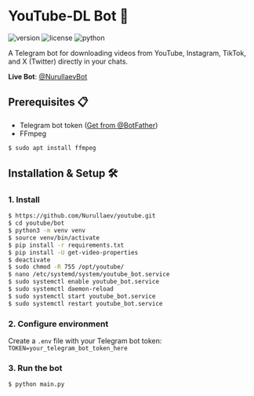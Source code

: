 # YouTube-DL Bot 🚀

![version](https://img.shields.io/badge/Version-3.1.3-blue)
![license](https://img.shields.io/badge/License-CC-red)
![python](https://img.shields.io/badge/Python-3.8%2B-blue)

A Telegram bot for downloading videos from YouTube, Instagram, TikTok, and X (Twitter) directly in your chats.

**Live Bot**: [@NurullaevBot](https://t.me/nurullaevbot)  

## Prerequisites 📋
- Telegram bot token ([Get from @BotFather](https://t.me/BotFather))
- FFmpeg
```bash
$ sudo apt install ffmpeg
```

## Installation & Setup 🛠️

### 1. Install
```bash
$ https://github.com/Nurullaev/youtube.git
$ cd youtube/bot
$ python3 -m venv venv
$ source venv/bin/activate
$ pip install -r requirements.txt
$ pip install -U get-video-properties
$ deactivate
$ sudo chmod -R 755 /opt/youtube/
$ nano /etc/systemd/system/youtube_bot.service
$ sudo systemctl enable youtube_bot.service
$ sudo systemctl daemon-reload
$ sudo systemctl start youtube_bot.service
$ sudo systemctl restart youtube_bot.service
```

### 2. Configure environment
Create a `.env` file with your Telegram bot token:
`TOKEN=your_telegram_bot_token_here`

### 3. Run the bot
```bash
$ python main.py
```
